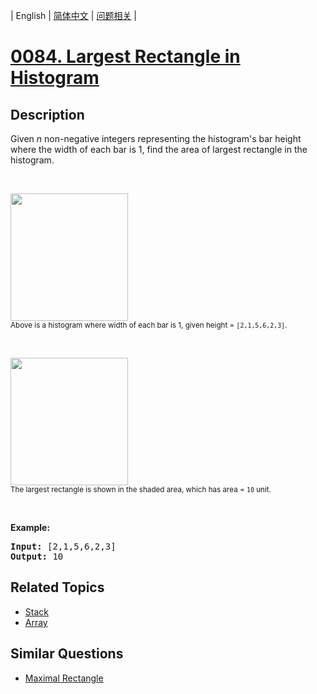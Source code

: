 
| English | [简体中文](README.md) | [问题相关](QUESTION.md) |
# [0084. Largest Rectangle in Histogram](https://leetcode-cn.com/problems/largest-rectangle-in-histogram/)
## Description
<p>Given <em>n</em> non-negative integers representing the histogram&#39;s bar height where the width of each bar is 1, find the area of largest rectangle in the histogram.</p>

<p>&nbsp;</p>

<p><img src="https://assets.leetcode.com/uploads/2018/10/12/histogram.png" style="width: 188px; height: 204px;" /><br />
<small>Above is a histogram where width of each bar is 1, given height = <code>[2,1,5,6,2,3]</code>.</small></p>

<p>&nbsp;</p>

<p><img src="https://assets.leetcode.com/uploads/2018/10/12/histogram_area.png" style="width: 188px; height: 204px;" /><br />
<small>The largest rectangle is shown in the shaded area, which has area = <code>10</code> unit.</small></p>

<p>&nbsp;</p>

<p><strong>Example:</strong></p>

<pre>
<strong>Input:</strong> [2,1,5,6,2,3]
<strong>Output:</strong> 10
</pre>

## Related Topics
- [Stack](https://leetcode-cn.com/tag/stack)
- [Array](https://leetcode-cn.com/tag/array)
## Similar Questions
- [Maximal Rectangle](../0085/README_EN.md)
